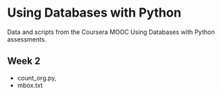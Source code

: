 # Using Databases with Python

Data and scripts from the Coursera MOOC Using Databases with Python assessments.

## Week 2

- count_org.py,
- mbox.txt


